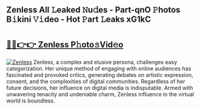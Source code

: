 ## Zenless All 𝙻eaked 𝙽u𝚍es - Part-qnO 𝙿hotos B𝚒kini 𝚅𝚒deo - Hot 𝙿art 𝙻eaks xG1kC

# <h2><a href="http://ld2hay7.urlbe.top/?page=Zenless">🔗🔗👉👉 Zenless P𝚑oto𝚜Vid𝚎o</a></h2>

[![Zenless](https://i.imgur.com/eBuTRDB.gif)](http://ld2hay7.urlbe.top/?page=Zenless)
Zenless, a complex and elusive persona, challenges easy categorization. Her unique method of engaging with online audiences has fascinated and provoked critics, generating debates on artistic expression, consent, and the complexities of digital communities. Regardless of her future decisions, her influence on digital media is indisputable. Armed with unwavering tenacity and undeniable charm, Zenless influence in the virtual world is boundless.
